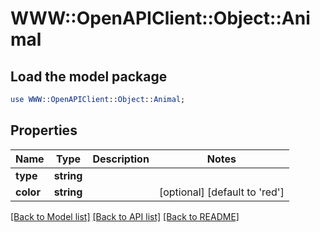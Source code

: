 # WWW::OpenAPIClient::Object::Animal

## Load the model package
```perl
use WWW::OpenAPIClient::Object::Animal;
```

## Properties
Name | Type | Description | Notes
------------ | ------------- | ------------- | -------------
**type** | **string** |  | 
**color** | **string** |  | [optional] [default to &#39;red&#39;]

[[Back to Model list]](../README.md#documentation-for-models) [[Back to API list]](../README.md#documentation-for-api-endpoints) [[Back to README]](../README.md)


